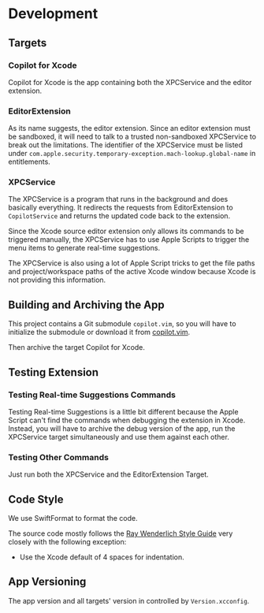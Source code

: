 # Development

## Targets 

### Copilot for Xcode

Copilot for Xcode is the app containing both the XPCService and the editor extension.

### EditorExtension

As its name suggests, the editor extension. Since an editor extension must be sandboxed, it will need to talk to a trusted non-sandboxed XPCService to break out the limitations. The identifier of the XPCService must be listed under `com.apple.security.temporary-exception.mach-lookup.global-name` in entitlements.

### XPCService

The XPCService is a program that runs in the background and does basically everything. It redirects the requests from EditorExtension to `CopilotService` and returns the updated code back to the extension.

Since the Xcode source editor extension only allows its commands to be triggered manually, the XPCService has to use Apple Scripts to trigger the menu items to generate real-time suggestions.

The XPCService is also using a lot of Apple Script tricks to get the file paths and project/workspace paths of the active Xcode window because Xcode is not providing this information.

## Building and Archiving the App

This project contains a Git submodule `copilot.vim`, so you will have to initialize the submodule or download it from [copilot.vim](https://github.com/github/copilot.vim).

Then archive the target Copilot for Xcode.

## Testing Extension

### Testing Real-time Suggestions Commands

Testing Real-time Suggestions is a little bit different because the Apple Script can't find the commands when debugging the extension in Xcode. Instead, you will have to archive the debug version of the app, run the XPCService target simultaneously and use them against each other.

### Testing Other Commands

Just run both the XPCService and the EditorExtension Target. 

## Code Style

We use SwiftFormat to format the code.

The source code mostly follows the [Ray Wenderlich Style Guide](https://github.com/raywenderlich/swift-style-guide) very closely with the following exception:

- Use the Xcode default of 4 spaces for indentation.

## App Versioning

The app version and all targets' version in controlled by `Version.xcconfig`.
